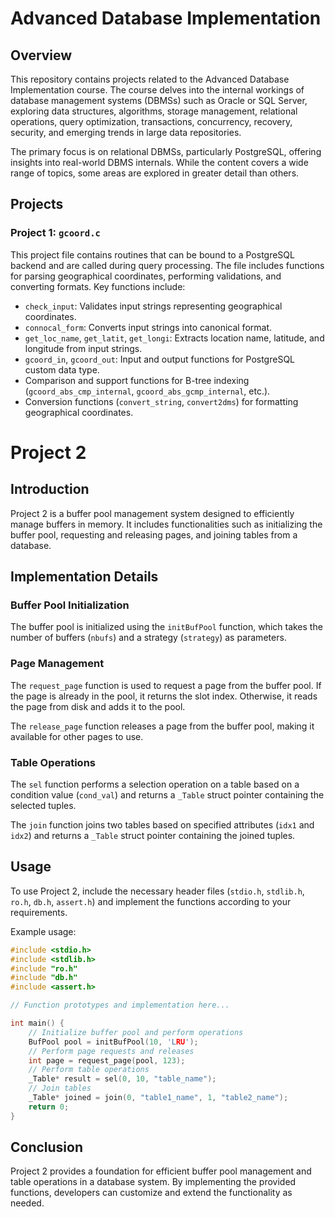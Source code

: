# Advanced Database Implementation

## Overview

This repository contains projects related to the Advanced Database Implementation course. The course delves into the internal workings of database management systems (DBMSs) such as Oracle or SQL Server, exploring data structures, algorithms, storage management, relational operations, query optimization, transactions, concurrency, recovery, security, and emerging trends in large data repositories.

The primary focus is on relational DBMSs, particularly PostgreSQL, offering insights into real-world DBMS internals. While the content covers a wide range of topics, some areas are explored in greater detail than others.

## Projects

### Project 1: `gcoord.c`

This project file contains routines that can be bound to a PostgreSQL backend and are called during query processing. The file includes functions for parsing geographical coordinates, performing validations, and converting formats. Key functions include:

- `check_input`: Validates input strings representing geographical coordinates.
- `connocal_form`: Converts input strings into canonical format.
- `get_loc_name`, `get_latit`, `get_longi`: Extracts location name, latitude, and longitude from input strings.
- `gcoord_in`, `gcoord_out`: Input and output functions for PostgreSQL custom data type.
- Comparison and support functions for B-tree indexing (`gcoord_abs_cmp_internal`, `gcoord_abs_gcmp_internal`, etc.).
- Conversion functions (`convert_string`, `convert2dms`) for formatting geographical coordinates.


# Project 2

## Introduction

Project 2 is a buffer pool management system designed to efficiently manage buffers in memory. It includes functionalities such as initializing the buffer pool, requesting and releasing pages, and joining tables from a database.

## Implementation Details

### Buffer Pool Initialization

The buffer pool is initialized using the `initBufPool` function, which takes the number of buffers (`nbufs`) and a strategy (`strategy`) as parameters.

### Page Management

The `request_page` function is used to request a page from the buffer pool. If the page is already in the pool, it returns the slot index. Otherwise, it reads the page from disk and adds it to the pool.

The `release_page` function releases a page from the buffer pool, making it available for other pages to use.

### Table Operations

The `sel` function performs a selection operation on a table based on a condition value (`cond_val`) and returns a `_Table` struct pointer containing the selected tuples.

The `join` function joins two tables based on specified attributes (`idx1` and `idx2`) and returns a `_Table` struct pointer containing the joined tuples.

## Usage

To use Project 2, include the necessary header files (`stdio.h`, `stdlib.h`, `ro.h`, `db.h`, `assert.h`) and implement the functions according to your requirements.

Example usage:

```c
#include <stdio.h>
#include <stdlib.h>
#include "ro.h"
#include "db.h"
#include <assert.h>

// Function prototypes and implementation here...

int main() {
    // Initialize buffer pool and perform operations
    BufPool pool = initBufPool(10, 'LRU');
    // Perform page requests and releases
    int page = request_page(pool, 123);
    // Perform table operations
    _Table* result = sel(0, 10, "table_name");
    // Join tables
    _Table* joined = join(0, "table1_name", 1, "table2_name");
    return 0;
}
```

## Conclusion

Project 2 provides a foundation for efficient buffer pool management and table operations in a database system. By implementing the provided functions, developers can customize and extend the functionality as needed.
